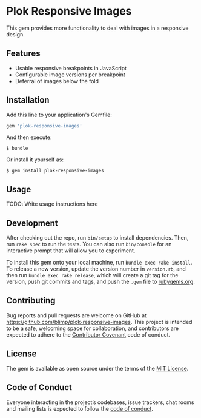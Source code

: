# Plok Responsive Images

This gem provides more functionality to deal with images in a responsive design.

## Features
* Usable responsive breakpoints in JavaScript
* Configurable image versions per breakpoint
* Deferral of images below the fold

## Installation

Add this line to your application's Gemfile:

```ruby
gem 'plok-responsive-images'
```

And then execute:

    $ bundle

Or install it yourself as:

    $ gem install plok-responsive-images

## Usage

TODO: Write usage instructions here

## Development

After checking out the repo, run `bin/setup` to install dependencies. Then, run `rake spec` to run the tests. You can also run `bin/console` for an interactive prompt that will allow you to experiment.

To install this gem onto your local machine, run `bundle exec rake install`. To release a new version, update the version number in `version.rb`, and then run `bundle exec rake release`, which will create a git tag for the version, push git commits and tags, and push the `.gem` file to [rubygems.org](https://rubygems.org).

## Contributing

Bug reports and pull requests are welcome on GitHub at https://github.com/blimp/plok-responsive-images. This project is intended to be a safe, welcoming space for collaboration, and contributors are expected to adhere to the [Contributor Covenant](http://contributor-covenant.org) code of conduct.

## License

The gem is available as open source under the terms of the [MIT License](https://opensource.org/licenses/MIT).

## Code of Conduct

Everyone interacting in the project’s codebases, issue trackers, chat rooms and
mailing lists is expected to follow the [code of
conduct](https://github.com/blimp/plok-responsive-images/blob/master/CODE_OF_CONDUCT.md).
